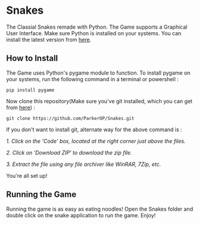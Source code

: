 # Snakes

The Classial Snakes remade with Python. The Game supports a Graphical User Interface. Make sure Python is installed on your systems. You can install the latest version from [here][py-download].

## How to Install

The Game uses Python's pygame module to function. To install pygame on your systems, run the following command in a terminal or powershell :

```
pip install pygame
```

Now clone this repository(Make sure you've git installed, which you can get from [here][git-install]) :

```
git clone https://github.com/ParkerOP/Snakes.git
```

If you don't want to install git, alternate way for the above command is :

*1. Click on the 'Code' box, located at the right corner just above the files.*

[](img.png)

*2. Click on 'Download ZIP' to download the zip file.*

[](img_2.png)

*3. Extract the file using any file archiver like WinRAR, 7Zip, etc.*

You're all set up!

## Running the Game

Running the game is as easy as eating noodles! Open the Snakes folder and double click on the snake application to run the game. Enjoy!


[py-download]: https://www.python.org/downloads/
[git-install]: https://git-scm.com/downloads/